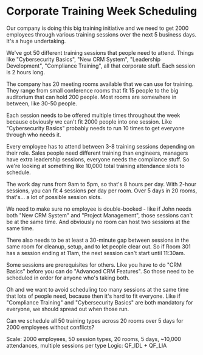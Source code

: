 # Corporate Training Week Scheduling

Our company is doing this big training initiative and we need to get 2000 employees through various training sessions over the next 5 business days. It's a huge undertaking.

We've got 50 different training sessions that people need to attend. Things like "Cybersecurity Basics", "New CRM System", "Leadership Development", "Compliance Training", all that corporate stuff. Each session is 2 hours long.

The company has 20 meeting rooms available that we can use for training. They range from small conference rooms that fit 15 people to the big auditorium that can hold 200 people. Most rooms are somewhere in between, like 30-50 people.

Each session needs to be offered multiple times throughout the week because obviously we can't fit 2000 people into one session. Like "Cybersecurity Basics" probably needs to run 10 times to get everyone through who needs it.

Every employee has to attend between 3-8 training sessions depending on their role. Sales people need different training than engineers, managers have extra leadership sessions, everyone needs the compliance stuff. So we're looking at something like 10,000 total training attendance slots to schedule.

The work day runs from 9am to 5pm, so that's 8 hours per day. With 2-hour sessions, you can fit 4 sessions per day per room. Over 5 days in 20 rooms, that's... a lot of possible session slots.

We need to make sure no employee is double-booked - like if John needs both "New CRM System" and "Project Management", those sessions can't be at the same time. And obviously no room can host two sessions at the same time.

There also needs to be at least a 30-minute gap between sessions in the same room for cleanup, setup, and to let people clear out. So if Room 301 has a session ending at 11am, the next session can't start until 11:30am.

Some sessions are prerequisites for others. Like you have to do "CRM Basics" before you can do "Advanced CRM Features". So those need to be scheduled in order for anyone who's taking both.

Oh and we want to avoid scheduling too many sessions at the same time that lots of people need, because then it's hard to fit everyone. Like if "Compliance Training" and "Cybersecurity Basics" are both mandatory for everyone, we should spread out when those run.

Can we schedule all 50 training types across 20 rooms over 5 days for 2000 employees without conflicts?

Scale: 2000 employees, 50 session types, 20 rooms, 5 days, ~10,000 attendances, multiple sessions per type
Logic: QF_IDL + QF_LIA
